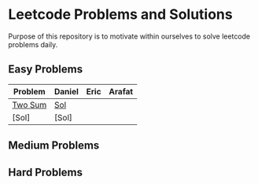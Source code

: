 # Leetcode Problems and Solutions

Purpose of this repository is to motivate within ourselves to solve leetcode problems daily.


## Easy Problems

|                          Problem                            |Daniel| Eric | Arafat |
|-------------------------------------------------------------|------|------|--------|
|[Two Sum](https://leetcode.com/problems/two-sum/description/)|[Sol](./1.TwoSum/Daniel.java)|
|[Sol] | [Sol] |

## Medium Problems

## Hard Problems